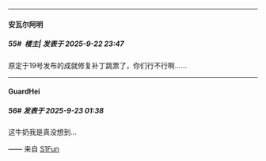 ﻿
*****

####  安瓦尔阿明  
##### 55#         楼主| 发表于 2025-9-22 23:47

原定于19号发布的成就修复补丁跳票了，你们行不行啊……


*****

####  GuardHei  
##### 56#       发表于 2025-9-23 01:38

这牛奶我是真没想到…

—— 来自 [S1Fun](https://s1fun.koalcat.com)

